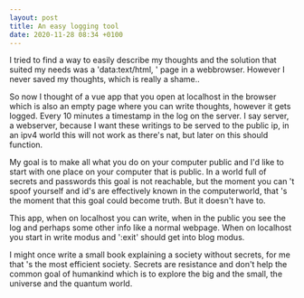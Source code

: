 ```yaml
---
layout: post
title: An easy logging tool
date: 2020-11-28 08:34 +0100
---
```

I tried to find a way to easily describe my thoughts and the solution that suited my needs was a 'data:text/html, <html contenteditable>' page in a webbrowser. However I never saved my thoughts, which is really a shame..

So now I thought of a vue app that you open at localhost in the browser which is also an empty page where you can write thoughts, however it gets logged. Every 10 minutes a timestamp in the log on the server. I say server, a webserver, because I want these writings to be served to the public ip, in an ipv4 world this will not work as there's nat, but later on this should function.

My goal is to make all what you do on your computer public and I'd like to start with one place on your computer that is public. In a world full of secrets and passwords this goal is not reachable, but the moment you can 't spoof yourself and id's are effectively known in the computerworld, that 's the moment that this goal could become truth. But it doesn't have to.

This app, when on localhost you can write, when in the public you see the log and perhaps some other info like a normal webpage. When on localhost you start in write modus and ':exit' should get into blog modus.

I might once write a small book explaining a society without secrets, for me that 's the most efficient society. Secrets are resistance and don't help the common goal of humankind which is to explore the big and the small, the universe and the quantum world.